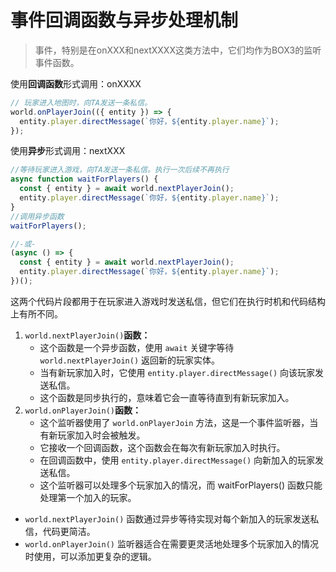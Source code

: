 <script setup>
import '/style.css'
</script>
# 事件回调函数与异步处理机制

> <font id="Event">事件</font>，特别是在onXXX和nextXXXX这类方法中，它们均作为BOX3的监听事件函数。

使用**回调函数**形式调用：onXXXX
```javascript
// 玩家进入地图时，向TA发送一条私信。
world.onPlayerJoin(({ entity }) => {
  entity.player.directMessage(`你好，${entity.player.name}`);
});
```

使用**异步**形式调用：nextXXX
```javascript
//等待玩家进入游戏，向TA发送一条私信。执行一次后续不再执行
async function waitForPlayers() {
  const { entity } = await world.nextPlayerJoin();
  entity.player.directMessage(`你好，${entity.player.name}`);
}
//调用异步函数
waitForPlayers();

//-或-
(async () => {
  const { entity } = await world.nextPlayerJoin();
  entity.player.directMessage(`你好，${entity.player.name}`);
})();
```

这两个代码片段都用于在玩家进入游戏时发送私信，但它们在执行时机和代码结构上有所不同。

1. `world.nextPlayerJoin()`**函数：** 
   - 这个函数是一个异步函数，使用 `await` 关键字等待 `world.nextPlayerJoin()` 返回新的玩家实体。
   - 当有新玩家加入时，它使用 `entity.player.directMessage()` 向该玩家发送私信。
   - 这个函数是同步执行的，意味着它会一直等待直到有新玩家加入。
2. `world.onPlayerJoin()`**函数：** 
   - 这个监听器使用了 `world.onPlayerJoin` 方法，这是一个事件监听器，当有新玩家加入时会被触发。
   - 它接收一个回调函数，这个函数会在每次有新玩家加入时执行。
   - 在回调函数中，使用 `entity.player.directMessage()` 向新加入的玩家发送私信。
   - 这个监听器可以处理多个玩家加入的情况，而 waitForPlayers() 函数只能处理第一个加入的玩家。
- `world.nextPlayerJoin()` 函数通过异步等待实现对每个新加入的玩家发送私信，代码更简洁。
- `world.onPlayerJoin()` 监听器适合在需要更灵活地处理多个玩家加入的情况时使用，可以添加更复杂的逻辑。
